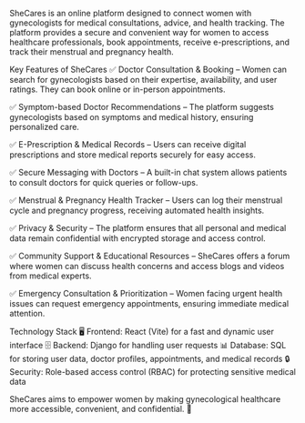 SheCares is an online platform designed to connect women with gynecologists for medical consultations, advice, and health tracking. The platform provides a secure and convenient way for women to access healthcare professionals, book appointments, receive e-prescriptions, and track their menstrual and pregnancy health.

Key Features of SheCares
✅ Doctor Consultation & Booking – Women can search for gynecologists based on their expertise, availability, and user ratings. They can book online or in-person appointments.

✅ Symptom-based Doctor Recommendations – The platform suggests gynecologists based on symptoms and medical history, ensuring personalized care.



✅ E-Prescription & Medical Records – Users can receive digital prescriptions and store medical reports securely for easy access.

✅ Secure Messaging with Doctors – A built-in chat system allows patients to consult doctors for quick queries or follow-ups.

✅ Menstrual & Pregnancy Health Tracker – Users can log their menstrual cycle and pregnancy progress, receiving automated health insights.

✅ Privacy & Security – The platform ensures that all personal and medical data remain confidential with encrypted storage and access control.

✅ Community Support & Educational Resources – SheCares offers a forum where women can discuss health concerns and access blogs and videos from medical experts.

✅ Emergency Consultation & Prioritization – Women facing urgent health issues can request emergency appointments, ensuring immediate medical attention.

Technology Stack
🖥️ Frontend: React (Vite) for a fast and dynamic user interface
🗄️ Backend: Django for handling user requests
📊 Database: SQL for storing user data, doctor profiles, appointments, and medical records
🔒 Security: Role-based access control (RBAC) for protecting sensitive medical data

SheCares aims to empower women by making gynecological healthcare more accessible, convenient, and confidential. 🚀
